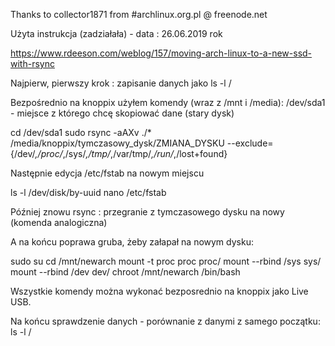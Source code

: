 Thanks to collector1871 from #archlinux.org.pl @ freenode.net


Użyta instrukcja (zadziałała) - data : 26.06.2019 rok

https://www.rdeeson.com/weblog/157/moving-arch-linux-to-a-new-ssd-with-rsync

Najpierw, pierwszy krok : zapisanie danych jako
ls -l /

Bezpośrednio na knoppix użyłem komendy (wraz z /mnt i /media):
/dev/sda1 - miejsce z którego chcę skopiować dane (stary dysk)

cd /dev/sda1
sudo rsync -aAXv ./* /media/knoppix/tymczasowy_dysk/ZMIANA_DYSKU --exclude={/dev/*,/proc/*,/sys/*,/tmp/*,/var/tmp/*,/run/*,/lost+found}

Następnie edycja /etc/fstab na nowym miejscu

ls -l /dev/disk/by-uuid
nano /etc/fstab

Później znowu rsync : przegranie z tymczasowego dysku na nowy
(komenda analogiczna)

A na końcu poprawa gruba, żeby załapał na nowym dysku:

sudo su
cd /mnt/newarch
mount -t proc proc proc/
mount --rbind /sys sys/
mount --rbind /dev dev/
chroot /mnt/newarch /bin/bash

Wszystkie komendy można wykonać bezposrednio na knoppix jako Live USB.

Na końcu sprawdzenie danych - porównanie z danymi z samego początku:
ls -l /

